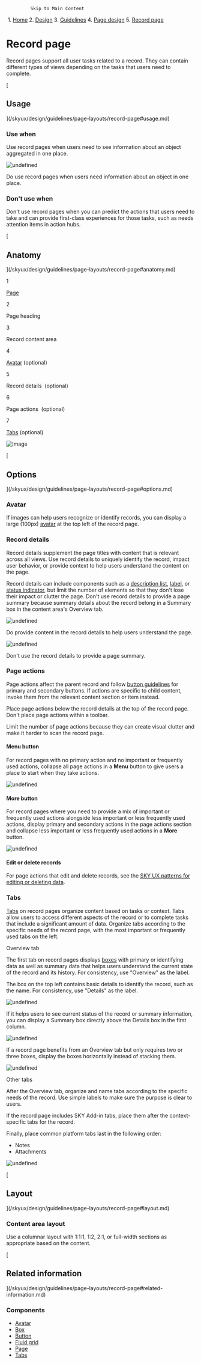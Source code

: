              Skip to Main Content

 1.  [Home](/skyux/)
2.  [Design](/skyux/design.md)
3.  [Guidelines](/skyux/design/guidelines.md)
4.  [Page design](/skyux/design/guidelines/page-layouts.md)
5.  [Record page](/skyux/design/guidelines/page-layouts/record-page.md)

Record page
===========

Record pages support all user tasks related to a record. They can contain different types of views depending on the tasks that users need to complete.

[

Usage
-----

](/skyux/design/guidelines/page-layouts/record-page#usage.md)

### Use when

Use record pages when users need to see information about an object aggregated in one place.

![undefined](https://sky.blackbaudcdn.net/skyuxapps/skyux/assets/img/guidelines/pagelayout/record-page/modern-record-page.4d5577259667ab35dce988ef5ac653df.png)

Do use record pages when users need information about an object in one place.

### Don't use when

Don't use record pages when you can predict the actions that users need to take and can provide first-class experiences for those tasks, such as needs attention items in action hubs.

[

Anatomy
-------

](/skyux/design/guidelines/page-layouts/record-page#anatomy.md)

1

[Page](/skyux/components/page.md)

2

Page heading

3

Record content area

4

[Avatar](/skyux/components/avatar.md) (optional)

5

Record details  (optional)

6

Page actions  (optional)

7

[Tabs](/skyux/components/tabs.md) (optional)

![image](https://sky.blackbaudcdn.net/skyuxapps/skyux/assets/img/guidelines/pagelayout/record-page/modern-record-page-anatomy.6f8d9879c7a7629deab2f7f51174ab83.png)

[

Options
-------

](/skyux/design/guidelines/page-layouts/record-page#options.md)

### Avatar

If images can help users recognize or identify records, you can display a large (100px) [avatar](/skyux/components/avatar.md) at the top left of the record page.

### Record details

Record details supplement the page titles with content that is relevant across all views. Use record details to uniquely identify the record, impact user behavior, or provide context to help users understand the content on the page.

Record details can include components such as a [description list](/skyux/components/description-list.md), [label](/skyux/components/label.md), or [status indicator](/skyux/components/status-indicator.md), but limit the number of elements so that they don't lose their impact or clutter the page. Don't use record details to provide a page summary because summary details about the record belong in a Summary box in the content area's Overview tab.

![undefined](https://sky.blackbaudcdn.net/skyuxapps/skyux/assets/img/guidelines/pagelayout/record-page/record-details-content-modern.eaef8e6ebdbcdf907c7d080abfd25bfe.png)

Do provide content in the record details to help users understand the page.

![undefined](https://sky.blackbaudcdn.net/skyuxapps/skyux/assets/img/guidelines/pagelayout/record-page/record-details-content-dont-modern.d52d8fc41dbc3551070d70ba38c624d8.png)

Don't use the record details to provide a page summary.

### Page actions

Page actions affect the parent record and follow [button guidelines](/skyux/design/guidelines/buttons-links.md) for primary and secondary buttons. If actions are specific to child content, invoke them from the relevant content section or item instead.

Place page actions below the record details at the top of the record page. Don't place page actions within a toolbar.

Limit the number of page actions because they can create visual clutter and make it harder to scan the record page.

#### Menu button

For record pages with no primary action and no important or frequently used actions, collapse all page actions in a **Menu** button to give users a place to start when they take actions.

![undefined](https://sky.blackbaudcdn.net/skyuxapps/skyux/assets/img/guidelines/pagelayout/record-page/modern-record-page-actions-menu.84ba71bb555ebe0477be3bd369ab663f.png)

#### More button

For record pages where you need to provide a mix of important or frequently used actions alongside less important or less frequently used actions, display primary and secondary actions in the page actions section and collapse less important or less frequently used actions in a **More** button.

![undefined](https://sky.blackbaudcdn.net/skyuxapps/skyux/assets/img/guidelines/pagelayout/record-page/modern-record-page-actions-more.2ea858b8003dc736a7923476a394f28f.png)

#### Edit or delete records

For page actions that edit and delete records, see the [SKY UX patterns for editing or deleting data](/skyux/design/guidelines/managing-records.md).

### Tabs

[Tabs](/skyux/components/tabs.md) on record pages organize content based on tasks or context. Tabs allow users to access different aspects of the record or to complete tasks that include a significant amount of data. Organize tabs according to the specific needs of the record page, with the most important or frequently used tabs on the left.

Overview tab

The first tab on record pages displays [boxes](/skyux/components/box.md) with primary or identifying data as well as summary data that helps users understand the current state of the record and its history. For consistency, use "Overview" as the label.

The box on the top left contains basic details to identify the record, such as the name. For consistency, use "Details" as the label.

![undefined](https://sky.blackbaudcdn.net/skyuxapps/skyux/assets/img/guidelines/pagelayout/record-page/modern-record-page-overview-tab-1.a8409033fcd4f13ada9c688c4ce64190.png)

If it helps users to see current status of the record or summary information, you can display a Summary box directly above the Details box in the first column.

![undefined](https://sky.blackbaudcdn.net/skyuxapps/skyux/assets/img/guidelines/pagelayout/record-page/modern-record-page-overview-tab-2.b6795b33f6690bcc79c66dd36d5c1bad.png)

If a record page benefits from an Overview tab but only requires two or three boxes, display the boxes horizontally instead of stacking them.

![undefined](https://sky.blackbaudcdn.net/skyuxapps/skyux/assets/img/guidelines/pagelayout/record-page/modern-record-page-overview-tab-3.8b0fa1c140701cbf1b4d31d2061f0d52.png)

Other tabs

After the Overview tab, organize and name tabs according to the specific needs of the record. Use simple labels to make sure the purpose is clear to users.

If the record page includes SKY Add-in tabs, place them after the context-specific tabs for the record.

Finally, place common platform tabs last in the following order:

*   Notes
*   Attachments

![undefined](https://sky.blackbaudcdn.net/skyuxapps/skyux/assets/img/guidelines/pagelayout/record-page/modern-record-tabs-diagram.a4b939abd390094b6cb6e83570acd83c.png)

[

Layout
------

](/skyux/design/guidelines/page-layouts/record-page#layout.md)

### Content area layout

Use a columnar layout with 1:1:1, 1:2, 2:1, or full-width sections as appropriate based on the content.

[

Related information
-------------------

](/skyux/design/guidelines/page-layouts/record-page#related-information.md)

### Components

*   [Avatar](/skyux/components/avatar.md)
*   [Box](/skyux/components/box.md)
*   [Button](/skyux/components/button.md)
*   [Fluid grid](/skyux/components/fluid-grid.md)
*   [Page](/skyux/components/page.md)
*   [Tabs](/skyux/components/tabs.md)